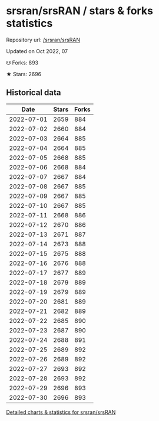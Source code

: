 # srsran/srsRAN / stars & forks statistics

Repository url: [/srsran/srsRAN](https://github.com/srsran/srsRAN)

Updated on Oct 2022, 07

☋ Forks: 893

★ Stars: 2696

## Historical data
| Date | Stars | Forks |
|------|-------|-------|
| 2022-07-01 | 2659 | 884 | 
| 2022-07-02 | 2660 | 884 | 
| 2022-07-03 | 2664 | 885 | 
| 2022-07-04 | 2664 | 885 | 
| 2022-07-05 | 2668 | 885 | 
| 2022-07-06 | 2668 | 884 | 
| 2022-07-07 | 2667 | 884 | 
| 2022-07-08 | 2667 | 885 | 
| 2022-07-09 | 2667 | 885 | 
| 2022-07-10 | 2667 | 885 | 
| 2022-07-11 | 2668 | 886 | 
| 2022-07-12 | 2670 | 886 | 
| 2022-07-13 | 2671 | 887 | 
| 2022-07-14 | 2673 | 888 | 
| 2022-07-15 | 2675 | 888 | 
| 2022-07-16 | 2676 | 888 | 
| 2022-07-17 | 2677 | 889 | 
| 2022-07-18 | 2679 | 889 | 
| 2022-07-19 | 2679 | 889 | 
| 2022-07-20 | 2681 | 889 | 
| 2022-07-21 | 2682 | 889 | 
| 2022-07-22 | 2685 | 890 | 
| 2022-07-23 | 2687 | 890 | 
| 2022-07-24 | 2688 | 891 | 
| 2022-07-25 | 2689 | 892 | 
| 2022-07-26 | 2689 | 892 | 
| 2022-07-27 | 2693 | 892 | 
| 2022-07-28 | 2693 | 892 | 
| 2022-07-29 | 2696 | 893 | 
| 2022-07-30 | 2696 | 893 | 


[Detailed charts & statistics for srsran/srsRAN](https://reviewgithub.com/rep/srsran/srsRAN)
